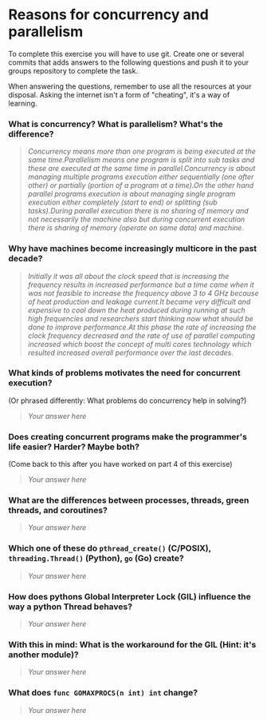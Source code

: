 # Reasons for concurrency and parallelism


To complete this exercise you will have to use git. Create one or several commits that adds answers to the following questions and push it to your groups repository to complete the task.

When answering the questions, remember to use all the resources at your disposal. Asking the internet isn't a form of "cheating", it's a way of learning.

 ### What is concurrency? What is parallelism? What's the difference?
 > *Concurrency means more than one program is being executed at the same time.Parallelism means one program is split into sub tasks and these are executed at the same time in parallel.Concurrency is about managing multiple programs execution either sequentially (one after other) or partially (portion of a program at a time).On the other hand parallel programs execution is about managing single program execution either completely (start to end) or splitting (sub tasks).During parallel execution there is no sharing of memory and not necessarily the machine also but during concurrent execution there is sharing of memory (operate on same data) and machine.*
 
 ### Why have machines become increasingly multicore in the past decade?
 > *Initially it was all about the clock speed that is increasing the frequency results in increased performance but a time came when it was not feasible to increase the frequency above 3 to 4 GHz because of heat production and leakage current.It became very difficult and expensive to cool down the heat produced during running at such high frequencies and researchers start thinking now what should be done to improve performance.At this phase the rate of increasing the clock frequency decreased and the rate of use of parallel computing increased which boost the concept of multi cores technology which resulted increased overall performance over the last decades.*
 
 ### What kinds of problems motivates the need for concurrent execution?
 (Or phrased differently: What problems do concurrency help in solving?)
 > *Your answer here*
 
 ### Does creating concurrent programs make the programmer's life easier? Harder? Maybe both?
 (Come back to this after you have worked on part 4 of this exercise)
 > *Your answer here*
 
 ### What are the differences between processes, threads, green threads, and coroutines?
 > *Your answer here*
 
 ### Which one of these do `pthread_create()` (C/POSIX), `threading.Thread()` (Python), `go` (Go) create?
 > *Your answer here*
 
 ### How does pythons Global Interpreter Lock (GIL) influence the way a python Thread behaves?
 > *Your answer here*
 
 ### With this in mind: What is the workaround for the GIL (Hint: it's another module)?
 > *Your answer here*
 
 ### What does `func GOMAXPROCS(n int) int` change? 
 > *Your answer here*

